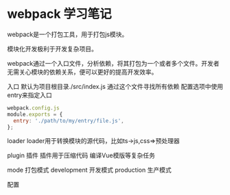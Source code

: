 # webpack 学习笔记

webpack是一个打包工具，用于打包js模块。

模块化开发极利于开发复杂项目。

webpack通过一个入口文件，分析依赖，将其打包为一个或者多个文件。开发者无需关心模块的依赖关系，便可以更好的提高开发效率。


入口
默认为项目根目录./src/index.js
通过这个文件寻找所有依赖
配置选项中使用entry来指定入口
``` js
webpack.config.js
module.exports = {
  entry: './path/to/my/entry/file.js',
};
```


loader
loader用于转换模块的源代码，比如ts->js,css=>预处理器



plugin
插件
插件用于压缩代码
编译Vue模版等复杂任务

mode
打包模式
development 开发模式
production 生产模式

配置


